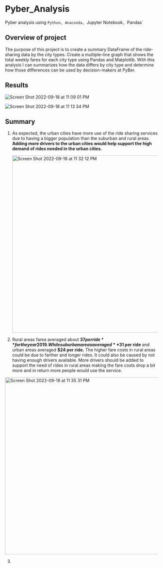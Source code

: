 # Pyber_Analysis
Pyber analysis using `Python, Anaconda, `Jupyter Notebook`, `Pandas`

## Overview of project

The purpose of this project is to create a summary DataFrame of the ride-sharing data by the city types. Create a multiple-line graph that shows the total weekly fares for each city type using Pandas and Matplotlib. With this analysis I can summarizes how the data differs by city type and determine how those differences can be used by decision-makers at PyBer.

## Results

![Screen Shot 2022-09-18 at 11 09 01 PM](https://user-images.githubusercontent.com/110702997/190948517-9cd823c4-9460-4f91-8591-ba9d7e54e1b2.png)

![Screen Shot 2022-09-18 at 11 13 34 PM](https://user-images.githubusercontent.com/110702997/190948834-3d50bce3-4dd2-4954-b421-279b12119629.png)

## Summary

1) As expected, the urban cities have more use of the ride sharing services due to having a bigger population than the suburban and rural areas.
   **Adding more drivers to the urban cities would help support the high demand of rides needed in the urban cities.**
   
   <img width="584" alt="Screen Shot 2022-09-18 at 11 32 12 PM" src="https://user-images.githubusercontent.com/110702997/190950202-2bbacc52-d2b1-4b3e-bd07-542ca917e2de.png">

2) Rural areas farea averaged about **$37 per ride** for the year 2019. While suburban areas averaged **$31 per ride** and urban areas averaged **$24 per ride.**
   The higher fare costs in rural areas could be due to farther and longer rides. It could also be caused by not having enough drivers available. More drivers should be added to support the need of rides in rural areas making the fare costs drop a bit more and in return more people would use the service.

<img width="584" alt="Screen Shot 2022-09-18 at 11 35 31 PM" src="https://user-images.githubusercontent.com/110702997/190950500-8bd894d9-1b3b-4457-8139-b4edd7891044.png">

3) 
